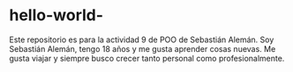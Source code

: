 # hello-world-
Este repositorio es para la actividad 9 de POO de Sebastián Alemán.
Soy Sebastián Alemán, tengo 18 años y me gusta aprender cosas nuevas. Me gusta viajar y siempre busco crecer tanto personal como profesionalmente. 
